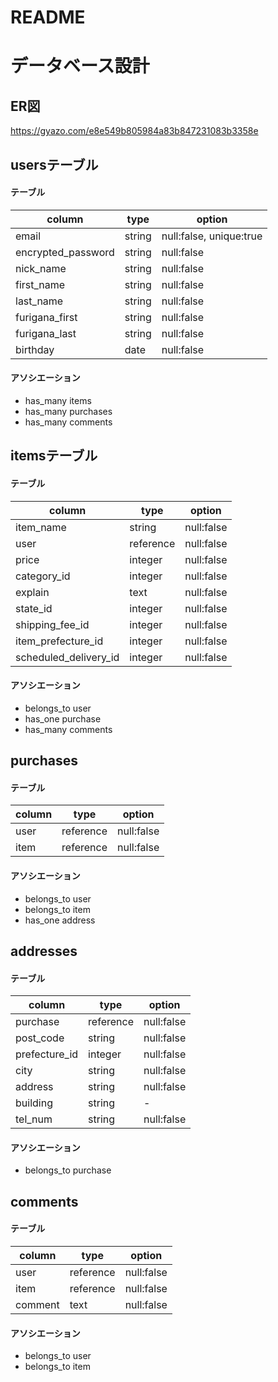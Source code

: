 # README

# データベース設計

## ER図

https://gyazo.com/e8e549b805984a83b847231083b3358e

## usersテーブル
#### テーブル
| column             | type    | option                  |
|--------------------|---------|-------------------------|
| email              | string  | null:false, unique:true |
| encrypted_password | string  | null:false              |
| nick_name          | string  | null:false              |
| first_name         | string  | null:false              |
| last_name          | string  | null:false              |
| furigana_first     | string  | null:false              |
| furigana_last      | string  | null:false              |
| birthday           | date    | null:false              |

#### アソシエーション
- has_many items
- has_many purchases
- has_many comments

## itemsテーブル
#### テーブル
| column                | type      | option       |
|-----------------------|-----------|--------------|
| item_name             | string    | null:false   |
| user                  | reference | null:false   |
| price                 | integer   | null:false   |
| category_id           | integer   | null:false   |
| explain               | text      | null:false   |
| state_id              | integer   | null:false   |
| shipping_fee_id       | integer   | null:false   |
| item_prefecture_id    | integer   | null:false   |
| scheduled_delivery_id | integer   | null:false   |

#### アソシエーション
- belongs_to user
- has_one purchase
- has_many comments

## purchases
#### テーブル
| column          | type      | option       |
|-----------------|-----------|--------------|
| user            | reference | null:false   |
| item            | reference | null:false   |

#### アソシエーション
- belongs_to user
- belongs_to item
- has_one address

## addresses
#### テーブル
| column        | type      | option        |
|---------------|-----------|---------------|
| purchase      | reference | null:false    |
| post_code     | string    | null:false    |
| prefecture_id | integer   | null:false    |
| city          | string    | null:false    |
| address       | string    | null:false    |
| building      | string    | -             |
| tel_num       | string    | null:false    |

#### アソシエーション
- belongs_to purchase

## comments
#### テーブル
| column  | type      | option     |
|---------|-----------|------------|
| user    | reference | null:false |
| item    | reference | null:false |
| comment | text      | null:false |

#### アソシエーション
- belongs_to user
- belongs_to item